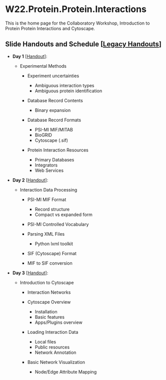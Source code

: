 # W22.Protein.Protein.Interactions

This is the home page for the Collaboratory Workshop, Introduction to Protein Protein Interactions and Cytoscape.

## Slide Handouts and Schedule [[Legacy Handouts](materials/handouts/legacy)]

* **Day 1** [[Handout](materials/handouts/PPI_202002_DayIH.pdf)]:

  * Experimental Methods

      * Experiment uncertainties
          * Ambiguous interaction types
          * Ambiguous protein identification

      * Database Record Contents
          * Binary expansion

      * Database Record Formats
          * PSI-MI MIF/MITAB
          * BioGRID 
          * Cytoscape (.sif)

      * Protein Interaction Resources
          * Primary Databases
          * Integrators
          * Web Services

* **Day 2** [[Handout](materials/handouts/PPI_202002_DayIIH.pdf)]:

  * Interaction Data Processing
  
      * PSI-MI MIF Format
          * Record structure
          * Compact vs expanded form

      * PSI-MI Controlled Vocabulary

      * Parsing XML Files
          * Python lxml toolkit

      * SIF (Cytoscape) Format

      * MIF to SIF conversion
   
* **Day 3** [[Handout](materials/handouts/PPI_201905_DayIIIH.pdf)]:

  * Introduction to Cytoscape

      * Interaction Networks
         
      * Cytoscape Overview
          * Installation
          * Basic features
          * Apps/Plugins overview

      * Loading Interaction Data
          * Local files
          * Public resources
          * Network Annotation
    
      * Basic Network Visualization
          * Node/Edge Attribute Mapping 
          
